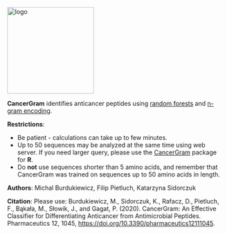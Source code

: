 <img src="cancer.jpg" alt="logo" style="width: 200px;"/>

**CancerGram** identifies anticancer peptides using [random forests](https://www.stat.berkeley.edu/~breiman/RandomForests/cc_home.htm) and [n-gram encoding](http://github.com/michbur/biogram).   

**Restrictions**:
* Be patient - calculations can take up to few minutes.  
* Up to 50 sequences may be analyzed at the same time using web server. If you need larger query, please use the [CancerGram](https://CRAN.R-project.org/package=CancerGram) package for **R**.
* Do **not** use sequences shorter than 5 amino acids, and remember that CancerGram was trained on sequences up to 50 amino acids in length.

**Authors**: Michal Burdukiewicz, Filip Pietluch, Katarzyna Sidorczuk

**Citation**:
Please use: Burdukiewicz, M., Sidorczuk, K., Rafacz, D., Pietluch, F., Bąkała, M., Słowik, J., and Gagat, P. (2020). CancerGram: An Effective Classifier for Differentiating Anticancer from Antimicrobial Peptides. Pharmaceutics 12, 1045, https://doi.org/10.3390/pharmaceutics12111045.
